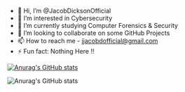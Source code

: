 - 👋 Hi, I’m @JacobDicksonOfficial
- 👀 I’m interested in Cybersecurity 
- 🌱 I’m currently studying Computer Forensics & Security 
- 💞️ I’m looking to collaborate on some GitHub Projects 
- 📫 How to reach me - jjacobdofficial@gmail.com
- ⚡ Fun fact: Nothing Here !!

[![Anurag's GitHub stats](https://github-readme-stats.vercel.app/api?username=JacobDicksonOfficial)](https://github.com/anuraghazra/github-readme-stats)

![Anurag's GitHub stats](https://github-readme-stats.vercel.app/api?username=JacobDicksonOfficial&show_icons=true&bg_color=00000000)


<!---
JacobDicksonOfficial/JacobDicksonOfficial is a ✨ special ✨ repository because its `README.md` (this file) appears on your GitHub profile.
You can click the Preview link to take a look at your changes.
--->
